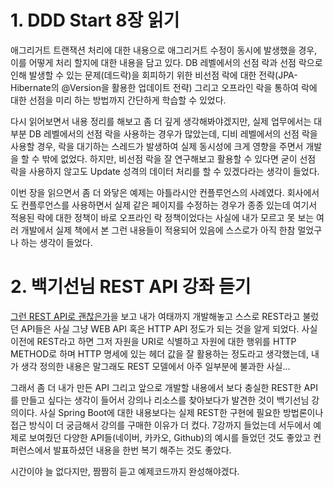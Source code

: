# 1. DDD Start 8장 읽기
애그리거트 트랜잭션 처리에 대한 내용으로 애그리거트 수정이 동시에 발생했을 경우, 이를 어떻게 처리 할지에 대한 내용을 담고 있다. DB 레벨에서의 선점 락과 선점 락으로 인해 발생할 수 있는 문제(데드락)을 회피하기 위한 비선점 락에 대한 전략(JPA-Hibernate의 @Version을 활용한 업데이트 전략) 그리고 오프라인 락을 통하여 락에 대한 선점을 미리 하는 방법까지 간단하게 학습할 수 있었다. 

다시 읽어보면서 내용 정리를 해보고 좀 더 깊게 생각해봐야겠지만, 실제 업무에서는 대부분 DB 레벨에서의 선점 락을 사용하는 경우가 많았는데, 디비 레벨에서의 선점 락을 사용할 경우, 락을 대기하는 스레드가 발생하여 실제 동시성에 크게 영향을 주면서 개발을 할 수 밖에 없었다. 하지만, 비선점 락을 잘 연구해보고 활용할 수 있다면 굳이 선점 락을 사용하지 않고도 Update 성격의 데이터 처리를 할 수 있겠다라는 생각이 들었다.

이번 장을 읽으면서 좀 더 와닿은 예제는 아틀라시안 컨플루언스의 사례였다. 회사에서도 컨플루언스를 사용하면서 실제 같은 페이지를 수정하는 경우가 종종 있는데 여기서 적용된 락에 대한 정책이 바로 오프라인 락 정책이었다는 사실에 내가 모르고 못 보는 여러 개발에서 실제 책에서 본 그런 내용들이 적용되어 있음에 스스로가 아직 한참 멀었구나 하는 생각이 들었다.

# 2. 백기선님 REST API 강좌 듣기
[그런 REST API로 괜찮은가](https://www.youtube.com/watch?v=RP_f5dMoHFc)을 보고 내가 여태까지 개발해놓고 스스로 REST라고 불렀던 API들은 사실 그냥 WEB API 혹은 HTTP API 정도가 되는 것을 알게 되었다. 사실 이전에 REST라고 하면 그저 자원을 URI로 식별하고 자원에 대한 행위를 HTTP METHOD로 하며 HTTP 명세에 있는 헤더 값을 잘 활용하는 정도라고 생각했는데, 내가 생각 정의한 내용은 말그래도 REST 모델에서 아주 일부분에 불과한 사실...

그래서 좀 더 내가 만든 API 그리고 앞으로 개발할 내용에서 보다 충실한 REST한 API를 만들고 싶다는 생각이 들어서 강의나 리소스를 찾아보다가 발견한 것이 백기선님 강의이다. 사실 Spring Boot에 대한 내용보다는 실제 REST한 구현에 필요한 방법론이나 접근 방식이 더 궁금해서 강의를 구매한 이유가 더 컸다. 7강까지 들었는데 서두에서 예제로 보여줬던 다양한 API들(네이버, 카카오, Github)의 예시를 들었던 것도 좋았고 컨퍼런스에서 발표하셨던 내용을 한번 복기 해주는 것도 좋았다.

시간이야 늘 없다지만, 짬짬히 듣고 예제코드까지 완성해야겠다.